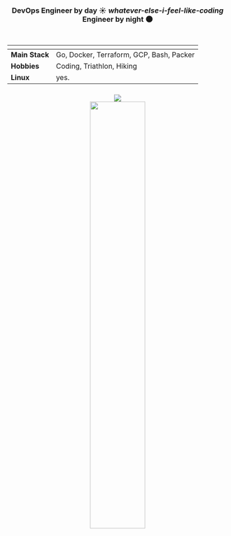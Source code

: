 <div align='center'>
    <h3>DevOps Engineer by day ☀️ <i>whatever-else-i-feel-like-coding</i> Engineer by night 🌑 </h3>
    <br>
    <table>
    <thead>
        <tr>
            <th></th>
            <th></th>
        </tr>
    </thead>
    <tbody>
        <tr>
            <td><b>Main Stack</b></td>
            <td>Go, Docker, Terraform, GCP, Bash, Packer</td>
        </tr>
        <tr>
            <td><b>Hobbies</b></td>
            <td>Coding, Triathlon, Hiking</td>
        </tr>
        <tr>
            <td><b>Linux</b></td>
            <td>yes.</td>
        </tr>
    </tbody>
        <thead>
        <tr>
            <th></th>
            <th></th>
        </tr>
    </thead>
  </table>
  <img src ="https://github-readme-streak-stats.herokuapp.com?user=notmiguelalves&theme=darcula&hide_border=true&background=FFFFFF00">
  <br>
  <img height="50%" width="auto" src ="https://github-readme-stats.vercel.app/api/top-langs/?username=notmiguelalves&layout=compact&hide_border=true&theme=darcula&bg_color=00000000&langs_count=6&hide=jupyter%20notebook,tex,css,php&exclude_repo=Pacman-AI">
</div>



